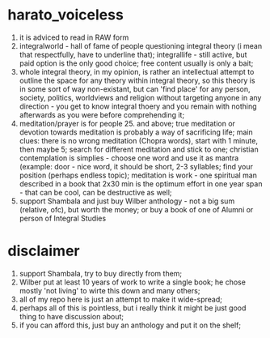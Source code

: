 # harato_voiceless
1. it is adviced to read in RAW form
2. integralworld - hall of fame of people questioning integral theory (i mean that respectfully, have to underline that); integrallife - still active, but paid option is the only good choice; free content usually is only a bait;
3. whole integral theory, in my opinion, is rather an intellectual attempt to outline the space for any theory within integral theory, so this theory is in some sort of way non-existant, but can 'find place' for any person, society, politics, worldviews and religion without targeting anyone in any direction - you get to know integral thoery and you remain with nothing afterwards as you were before comprehending it;
4. meditation/prayer is for people 25. and above; true meditation or devotion towards meditation is probably a way of sacrificing life; main clues: there is no wrong meditation (Chopra words), start with 1 minute, then maybe 5; search for different meditation and stick to one; christian contemplation is simplies - choose one word and use it as mantra (example: door - nice word, it should be short, 2-3 syllables; find your position (perhaps endless topic); meditation is work - one spiritual man described in a book that 2x30 min is the optimum effort in one year span - that can be cool, can be destructive as well;
5. support Shambala and just buy Wilber anthology - not a big sum (relative, ofc), but worth the money; or buy a book of one of Alumni or person of Integral Studies


# disclaimer
1. support Shambala, try to buy directly from them; 
2. Wilber put at least 10 years of work to write a single book; he chose mostly 'not living' to wirte this down and many others;
3. all of my repo here is just an attempt to make it wide-spread; 
4. perhaps all of this is pointless, but i really think it might be just good thing to have discussion about;
5. if you can afford this, just buy an anthology and put it on the shelf;
